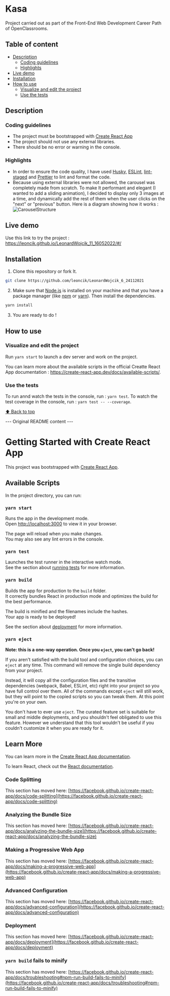 # Kasa

Project carried out as part of the Front-End Web Development Career Path of OpenClassrooms.

## Table of content

- [Description](#description)
  - [Coding guidelines](#coding-guidelines)
  - [Highlights](#highlights)
- [Live demo](#live-demo)
- [Installation](#installation)
- [How to use](#how-to-use)
  - [Visualize and edit the project](#visualize-and-edit-the-project)
  - [Use the tests](#use-the-tests)

## Description

### Coding guidelines

- The project must be bootstrapped with [Create React App](https://create-react-app.dev/)
- The project should not use any external libraries.
- There should be no error or warning in the console.

### Highlights

- In order to ensure the code quality, I have used [Husky](https://typicode.github.io/husky), [ESLint](https://eslint.org/), [lint-staged](https://www.npmjs.com/package/lint-staged) and [Prettier](https://prettier.io/) to lint and format the code.
- Because using external libraries were not allowed, the carousel was completely made from scratch. To make It performant and elegant (I wanted to add a sliding animation), I decided to display only 3 images at a time, and dynamically add the rest of them when the user clicks on the "next" or "previous" button. Here is a diagram showing how it works :
![CarouselStructure](https://user-images.githubusercontent.com/85347446/173227523-8be13385-547d-4b68-84e3-ac9163b29cda.png)


## Live demo

Use this link to try the project : https://leoncik.github.io/LeonardWojcik_11_16052022/#/

## Installation

1. Clone this repository or fork It.

```sh
git clone https://github.com/leoncik/LeonardWojcik_6_24112021
```

2. Make sure that [Node.js](https://nodejs.org/en/) is installed on your machine and that you have a package manager (like [npm](https://www.npmjs.com/) or [yarn](https://yarnpkg.com/)). Then install the dependencies.

```sh
yarn install
```

3. You are ready to do !

## How to use

### Visualize and edit the project

Run `yarn start` to launch a dev server and work on the project.

You can learn more about the available scripts in the official Creatte React App documentation : https://create-react-app.dev/docs/available-scripts/.

### Use the tests

To run annd watch the tests in the console, run : `yarn test`.
To watch the test coverage in the console, run : `yarn test -- --coverage`.

[⬆ Back to top](#kasa)

--- Original README content ---

# Getting Started with Create React App

This project was bootstrapped with [Create React App](https://github.com/facebook/create-react-app).

## Available Scripts

In the project directory, you can run:

### `yarn start`

Runs the app in the development mode.\
Open [http://localhost:3000](http://localhost:3000) to view it in your browser.

The page will reload when you make changes.\
You may also see any lint errors in the console.

### `yarn test`

Launches the test runner in the interactive watch mode.\
See the section about [running tests](https://facebook.github.io/create-react-app/docs/running-tests) for more information.

### `yarn build`

Builds the app for production to the `build` folder.\
It correctly bundles React in production mode and optimizes the build for the best performance.

The build is minified and the filenames include the hashes.\
Your app is ready to be deployed!

See the section about [deployment](https://facebook.github.io/create-react-app/docs/deployment) for more information.

### `yarn eject`

**Note: this is a one-way operation. Once you `eject`, you can't go back!**

If you aren't satisfied with the build tool and configuration choices, you can `eject` at any time. This command will remove the single build dependency from your project.

Instead, it will copy all the configuration files and the transitive dependencies (webpack, Babel, ESLint, etc) right into your project so you have full control over them. All of the commands except `eject` will still work, but they will point to the copied scripts so you can tweak them. At this point you're on your own.

You don't have to ever use `eject`. The curated feature set is suitable for small and middle deployments, and you shouldn't feel obligated to use this feature. However we understand that this tool wouldn't be useful if you couldn't customize it when you are ready for it.

## Learn More

You can learn more in the [Create React App documentation](https://facebook.github.io/create-react-app/docs/getting-started).

To learn React, check out the [React documentation](https://reactjs.org/).

### Code Splitting

This section has moved here: [https://facebook.github.io/create-react-app/docs/code-splitting](https://facebook.github.io/create-react-app/docs/code-splitting)

### Analyzing the Bundle Size

This section has moved here: [https://facebook.github.io/create-react-app/docs/analyzing-the-bundle-size](https://facebook.github.io/create-react-app/docs/analyzing-the-bundle-size)

### Making a Progressive Web App

This section has moved here: [https://facebook.github.io/create-react-app/docs/making-a-progressive-web-app](https://facebook.github.io/create-react-app/docs/making-a-progressive-web-app)

### Advanced Configuration

This section has moved here: [https://facebook.github.io/create-react-app/docs/advanced-configuration](https://facebook.github.io/create-react-app/docs/advanced-configuration)

### Deployment

This section has moved here: [https://facebook.github.io/create-react-app/docs/deployment](https://facebook.github.io/create-react-app/docs/deployment)

### `yarn build` fails to minify

This section has moved here: [https://facebook.github.io/create-react-app/docs/troubleshooting#npm-run-build-fails-to-minify](https://facebook.github.io/create-react-app/docs/troubleshooting#npm-run-build-fails-to-minify)
